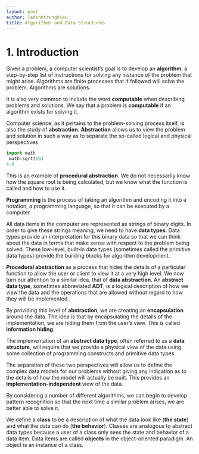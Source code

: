 ```yaml
---
layout: post
author: ledinhtrunghieu
title: Algorithms and Data Structures
---
```

# 1. Introduction

Given a problem, a computer scientist’s goal is to develop an **algorithm**, a step-by-step list of instructions for solving any instance of the problem that might arise. Algorithms are finite processes that if followed will solve the problem. Algorithms are solutions.

It is also very common to include the word **computable** when describing problems and solutions. We say that a problem is **computable** if an algorithm exists for solving it.

Computer science, as it pertains to the problem-solving process itself, is also the study of **abstraction**. **Abstraction** allows us to view the problem and solution in such a way as to separate the so-called logical and physical perspectives

```py
import math
 math.sqrt(16)
4.0
```
This is an example of **procedural abstraction**. We do not necessarily know how the square root is being calculated, but we know what the function is called and how to use it.

**Programming** is the process of taking an algorithm and encoding it into a notation, a programming language, so that it can be executed by a computer

All data items in the computer are represented as strings of binary digits. In order to give these strings meaning, we need to have **data types**. Data types provide an interpretation for this binary data so that we can think about the data in terms that make sense with respect to the problem being solved. These low-level, built-in data types (sometimes called the primitive data types) provide the building blocks for algorithm development.


**Procedural abstraction** as a process that hides the details of a particular function to allow the user or client to view it at a very high level. We now turn our attention to a similar idea, that of **data abstraction**. An **abstract data type**, sometimes abbreviated **ADT**, is a logical description of how we view the data and the operations that are allowed without regard to how they will be implemented.

By providing this level of **abstraction**, we are creating an **encapsulation** around the data. The idea is that by encapsulating the details of the implementation, we are hiding them from the user’s view. This is called **information hiding**.

The implementation of an **abstract data type**, often referred to as a **data structure**, will require that we provide a physical view of the data using some collection of programming constructs and primitive data types. 

The separation of these two perspectives will allow us to define the complex data models for our problems without giving any indication as to the details of how the model will actually be built. This provides an **implementation-independent** view of the data.

By considering a number of different algorithms, we can begin to develop pattern recognition so that the next time a similar problem arises, we are better able to solve it.

We define a **class** to be a description of what the data look like (**the state**) and what the data can do (**the behavior**). Classes are analogous to abstract data types because a user of a class only sees the state and behavior of a data item. Data items are called **objects** in the object-oriented paradigm. An object is an instance of a class.

